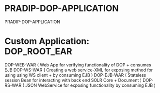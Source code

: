 # PRADIP-DOP-APPLICATION
PRADIP-DOP-APPLICATION
# Custom Application:   DOP_ROOT_EAR

DOP-WEB-WAR ( Web App for verifying functionality of DOP + consumes EJB
DOP-WS-WAR  ( Creating a web service-XML for exposing method for using using WS client + by consuming EJB ) 
DOP-EJB-WAR ( Stateless session Bean for interacting with back end SOLR Core + Document ) 
DOP-RS-WAR ( JSON WebService for exposing functionality by consuming EJB ) 
